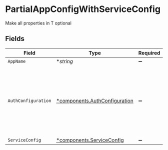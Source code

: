 # PartialAppConfigWithServiceConfig

Make all properties in T optional


## Fields

| Field                                                                                                                                                                                                                                                                                                          | Type                                                                                                                                                                                                                                                                                                           | Required                                                                                                                                                                                                                                                                                                       | Description                                                                                                                                                                                                                                                                                                    |
| -------------------------------------------------------------------------------------------------------------------------------------------------------------------------------------------------------------------------------------------------------------------------------------------------------------- | -------------------------------------------------------------------------------------------------------------------------------------------------------------------------------------------------------------------------------------------------------------------------------------------------------------- | -------------------------------------------------------------------------------------------------------------------------------------------------------------------------------------------------------------------------------------------------------------------------------------------------------------- | -------------------------------------------------------------------------------------------------------------------------------------------------------------------------------------------------------------------------------------------------------------------------------------------------------------- |
| `AppName`                                                                                                                                                                                                                                                                                                      | **string*                                                                                                                                                                                                                                                                                                      | :heavy_minus_sign:                                                                                                                                                                                                                                                                                             | N/A                                                                                                                                                                                                                                                                                                            |
| `AuthConfiguration`                                                                                                                                                                                                                                                                                            | [*components.AuthConfiguration](../../models/components/authconfiguration.md)                                                                                                                                                                                                                                  | :heavy_minus_sign:                                                                                                                                                                                                                                                                                             | Configure [player authentication](https://hathora.dev/docs/backend-integrations/lobbies-and-matchmaking/auth-service) for your application. Use Hathora's built-in auth providers or use your own [custom authentication](https://hathora.dev/docs/lobbies-and-matchmaking/auth-service#custom-auth-provider). |
| `ServiceConfig`                                                                                                                                                                                                                                                                                                | [*components.ServiceConfig](../../models/components/serviceconfig.md)                                                                                                                                                                                                                                          | :heavy_minus_sign:                                                                                                                                                                                                                                                                                             | N/A                                                                                                                                                                                                                                                                                                            |